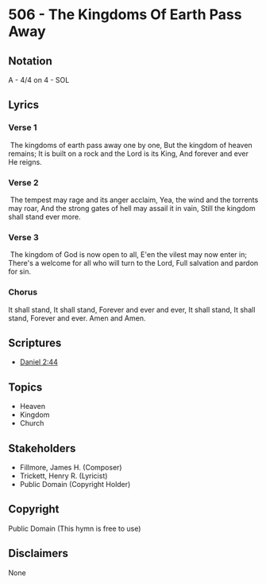 # 506 - The Kingdoms Of Earth Pass Away

## Notation

A - 4/4 on 4 - SOL

## Lyrics

### Verse 1

 The kingdoms of earth pass away one by one, But the kingdom of heaven remains; It is built on a rock and the Lord is its King, And forever and ever He reigns. 

### Verse 2

 The tempest may rage and its anger acclaim, Yea, the wind and the torrents may roar, And the strong gates of hell may assail it in vain, Still the kingdom shall stand ever more. 

### Verse 3

 The kingdom of God is now open to all, E'en the vilest may now enter in; There's a welcome for all who will turn to the Lord, Full salvation and pardon for sin. 

### Chorus

It shall stand, It shall stand, Forever and ever and ever, It shall stand, It shall stand, Forever and ever. Amen and Amen. 


## Scriptures

- [Daniel 2:44](https://www.biblegateway.com/passage/?search=Daniel%202%3A44)

## Topics

- Heaven
- Kingdom
- Church

## Stakeholders

- Fillmore, James H. (Composer)
- Trickett, Henry R. (Lyricist)
- Public Domain (Copyright Holder)

## Copyright

Public Domain
(This hymn is free to use)

## Disclaimers

None

